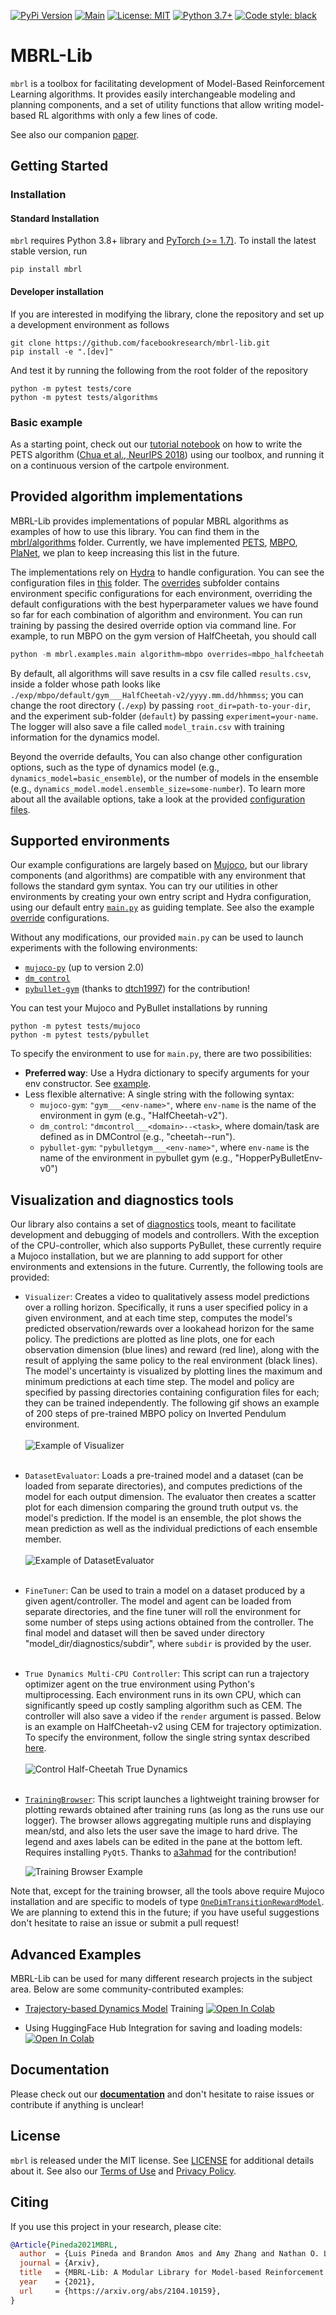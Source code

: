 [![PyPi Version](https://img.shields.io/pypi/v/mbrl)](https://pypi.org/project/mbrl/)
[![Main](https://github.com/facebookresearch/mbrl-lib/workflows/CI/badge.svg)](https://github.com/facebookresearch/mbrl-lib/actions?query=workflow%3ACI)
[![License: MIT](https://img.shields.io/badge/license-MIT-blue.svg)](https://github.com/facebookresearch/mbrl-lib/tree/main/LICENSE)
[![Python 3.7+](https://img.shields.io/badge/python-3.7+-blue.svg)](https://www.python.org/downloads/release/python-360/)
[![Code style: black](https://img.shields.io/badge/code%20style-black-000000.svg)](https://github.com/psf/black)
 

# MBRL-Lib

``mbrl`` is a toolbox for facilitating development of 
Model-Based Reinforcement Learning algorithms. It provides easily interchangeable 
modeling and planning components, and a set of utility functions that allow writing
model-based RL algorithms with only a few lines of code. 

See also our companion [paper](https://arxiv.org/abs/2104.10159). 

## Getting Started

### Installation

#### Standard Installation

``mbrl`` requires Python 3.8+ library and [PyTorch (>= 1.7)](https://pytorch.org). 
To install the latest stable version, run

    pip install mbrl

#### Developer installation
If you are interested in modifying the library, clone the repository and set up 
a development environment as follows

    git clone https://github.com/facebookresearch/mbrl-lib.git
    pip install -e ".[dev]"

And test it by running the following from the root folder of the repository

    python -m pytest tests/core
    python -m pytest tests/algorithms


### Basic example
As a starting point, check out our [tutorial notebook](https://github.com/facebookresearch/mbrl-lib/tree/main/notebooks/pets_example.ipynb) 
on how to write the PETS algorithm 
([Chua et al., NeurIPS 2018](https://arxiv.org/pdf/1805.12114.pdf)) 
using our toolbox, and running it on a continuous version of the cartpole 
environment.

## Provided algorithm implementations
MBRL-Lib provides implementations of popular MBRL algorithms 
as examples of how to use this library. You can find them in the 
[mbrl/algorithms](https://github.com/facebookresearch/mbrl-lib/tree/main/mbrl/algorithms) folder. Currently, we have implemented
[PETS](https://github.com/facebookresearch/mbrl-lib/tree/main/mbrl/algorithms/pets.py),
[MBPO](https://github.com/facebookresearch/mbrl-lib/tree/main/mbrl/algorithms/mbpo.py),
[PlaNet](https://github.com/facebookresearch/mbrl-lib/tree/main/mbrl/algorithms/planet.py), 
we plan to keep increasing this list in the future.

The implementations rely on [Hydra](https://github.com/facebookresearch/hydra) 
to handle configuration. You can see the configuration files in 
[this](https://github.com/facebookresearch/mbrl-lib/tree/main/mbrl/examples/conf) 
folder. 
The [overrides](https://github.com/facebookresearch/mbrl-lib/tree/main/mbrl/examples/conf/overrides) 
subfolder contains
environment specific configurations for each environment, overriding the 
default configurations with the best hyperparameter values we have found so far 
for each combination of algorithm and environment. You can run training
by passing the desired override option via command line. 
For example, to run MBPO on the gym version of HalfCheetah, you should call
```python
python -m mbrl.examples.main algorithm=mbpo overrides=mbpo_halfcheetah 
```
By default, all algorithms will save results in a csv file called `results.csv`,
inside a folder whose path looks like 
`./exp/mbpo/default/gym___HalfCheetah-v2/yyyy.mm.dd/hhmmss`; 
you can change the root directory (`./exp`) by passing 
`root_dir=path-to-your-dir`, and the experiment sub-folder (`default`) by
passing `experiment=your-name`. The logger will also save a file called 
`model_train.csv` with training information for the dynamics model.

Beyond the override defaults, You can also change other configuration options, 
such as the type of dynamics model 
(e.g., `dynamics_model=basic_ensemble`), or the number of models in the ensemble 
(e.g., `dynamics_model.model.ensemble_size=some-number`). To learn more about
all the available options, take a look at the provided 
[configuration files](https://github.com/facebookresearch/mbrl-lib/tree/main/mbrl/examples/conf). 

## Supported environments
Our example configurations are largely based on [Mujoco](https://mujoco.org/), but
our library components (and algorithms) are compatible with any environment that follows
the standard gym syntax. You can try our utilities in other environments 
by creating your own entry script and Hydra configuration, using our default entry 
[`main.py`](https://github.com/facebookresearch/mbrl-lib/blob/main/mbrl/examples/main.py) as guiding template. 
See also the example [override](https://github.com/facebookresearch/mbrl-lib/tree/main/mbrl/examples/conf/overrides)
configurations. 

Without any modifications, our provided `main.py` can be used to launch experiments with the following environments:
  * [`mujoco-py`](https://github.com/openai/mujoco-py) (up to version 2.0)
  * [`dm_control`](https://github.com/deepmind/dm_control)
  * [`pybullet-gym`](https://github.com/benelot/pybullet-gym) (thanks to [dtch1997](https://github.com/dtch1997)) for the contribution!

You can test your Mujoco and PyBullet installations by running

    python -m pytest tests/mujoco
    python -m pytest tests/pybullet

To specify the environment to use for `main.py`, there are two possibilities:

  * **Preferred way**: Use a Hydra dictionary to specify arguments for your env constructor. See [example](https://github.com/facebookresearch/mbrl-lib/blob/main/mbrl/examples/conf/overrides/planet_cartpole_balance.yaml#L4).
  * Less flexible alternative: A single string with the following syntax:
      - `mujoco-gym`: `"gym___<env-name>"`, where `env-name` is the name of the environment in gym (e.g., "HalfCheetah-v2").
      - `dm_control`: `"dmcontrol___<domain>--<task>`, where domain/task are defined as in DMControl (e.g., "cheetah--run").
      - `pybullet-gym`: `"pybulletgym___<env-name>"`, where `env-name` is the name of the environment in pybullet gym (e.g., "HopperPyBulletEnv-v0")

## Visualization and diagnostics tools
Our library also contains a set of 
[diagnostics](https://github.com/facebookresearch/mbrl-lib/tree/main/mbrl/diagnostics) tools, meant to facilitate 
development and debugging of models and controllers. With the exception of the CPU-controller, which also supports 
PyBullet, these currently require a Mujoco installation, but we are planning to add support for other environments 
and extensions in the future. Currently, the following tools are provided:

* ``Visualizer``: Creates a video to qualitatively
assess model predictions over a rolling horizon. Specifically, it runs a 
  user specified policy in a given environment, and at each time step, computes
  the model's predicted observation/rewards over a lookahead horizon for the 
  same policy. The predictions are plotted as line plots, one for each 
  observation dimension (blue lines) and reward (red line), along with the 
  result of applying the same policy to the real environment (black lines). 
  The model's uncertainty is visualized by plotting lines the maximum and 
  minimum predictions at each time step. The model and policy are specified 
  by passing directories containing configuration files for each; they can 
  be trained independently. The following gif shows an example of 200 steps 
  of pre-trained MBPO policy on Inverted Pendulum environment.
  \
  \
  ![Example of Visualizer](http://raw.githubusercontent.com/facebookresearch/mbrl-lib/main/docs/resources/inv_pendulum_mbpo_vis.gif)
  <br>
  <br>
* ``DatasetEvaluator``: Loads a pre-trained model and a dataset (can be loaded from separate directories), 
  and computes predictions of the model for each output dimension. The evaluator then
  creates a scatter plot for each dimension comparing the ground truth output 
  vs. the model's prediction. If the model is an ensemble, the plot shows the
  mean prediction as well as the individual predictions of each ensemble member.
  \
  \
  ![Example of DatasetEvaluator](http://raw.githubusercontent.com/facebookresearch/mbrl-lib/main/docs/resources/dataset_evaluator.png)
  <br>
  <br>
* ``FineTuner``: Can be used to train a model on a dataset produced by a given agent/controller. 
  The model and agent can be loaded from separate directories, and the fine tuner will roll the 
  environment for some number of steps using actions obtained from the 
  controller. The final model and dataset will then be saved under directory
  "model_dir/diagnostics/subdir", where `subdir` is provided by the user.\
  <br>
* ``True Dynamics Multi-CPU Controller``: This script can run
a trajectory optimizer agent on the true environment using Python's 
  multiprocessing. Each environment runs in its own CPU, which can significantly
  speed up costly sampling algorithm such as CEM. The controller will also save
  a video if the ``render`` argument is passed. Below is an example on 
  HalfCheetah-v2 using CEM for trajectory optimization. To specify the environment,
  follow the single string syntax described 
  [here](https://github.com/facebookresearch/mbrl-lib/blob/main/README.md#supported-environments).
  \
  \
  ![Control Half-Cheetah True Dynamics](http://raw.githubusercontent.com/facebookresearch/mbrl-lib/main/docs/resources/halfcheetah-break.gif)
  <br>
  <br>
* [``TrainingBrowser``](training_browser.py): This script launches a lightweight
training browser for plotting rewards obtained after training runs 
  (as long as the runs use our logger). 
  The browser allows aggregating multiple runs and displaying mean/std, 
  and also lets the user save the image to hard drive. The legend and axes labels
  can be edited in the pane at the bottom left. Requires installing `PyQt5`. 
  Thanks to [a3ahmad](https://github.com/a3ahmad) for the contribution!

  ![Training Browser Example](http://raw.githubusercontent.com/facebookresearch/mbrl-lib/main/docs/resources/training-browser-example.png)

Note that, except for the training browser, all the tools above require Mujoco 
installation and are specific to models of type 
[``OneDimTransitionRewardModel``](../models/one_dim_tr_model.py).
We are planning to extend this in the future; if you have useful suggestions
don't hesitate to raise an issue or submit a pull request!

## Advanced Examples
MBRL-Lib can be used for many different research projects in the subject area. 
Below are some community-contributed examples:
*  [Trajectory-based Dynamics Model](https://arxiv.org/abs/2012.09156) Training [![Open In Colab](https://colab.research.google.com/assets/colab-badge.svg)](https://colab.research.google.com/github/natolambert/mbrl-lib-dev/blob/main/notebooks/traj_based_model.ipynb) 

* Using HuggingFace Hub Integration for saving and loading models: [![Open In Colab](https://colab.research.google.com/assets/colab-badge.svg)](https://colab.research.google.com/drive/1Awp4sSGFgz8nARyfonBGsLrgRWrbqChx?usp=sharing#scrollTo=SX1JYR_bJNWf)

## Documentation 
Please check out our **[documentation](https://facebookresearch.github.io/mbrl-lib/)** 
and don't hesitate to raise issues or contribute if anything is unclear!

## License
`mbrl` is released under the MIT license. See [LICENSE](LICENSE) for 
additional details about it. See also our 
[Terms of Use](https://opensource.facebook.com/legal/terms) and 
[Privacy Policy](https://opensource.facebook.com/legal/privacy).

## Citing
If you use this project in your research, please cite:

```BibTeX
@Article{Pineda2021MBRL,
  author  = {Luis Pineda and Brandon Amos and Amy Zhang and Nathan O. Lambert and Roberto Calandra},
  journal = {Arxiv},
  title   = {MBRL-Lib: A Modular Library for Model-based Reinforcement Learning},
  year    = {2021},
  url     = {https://arxiv.org/abs/2104.10159},
}
```
